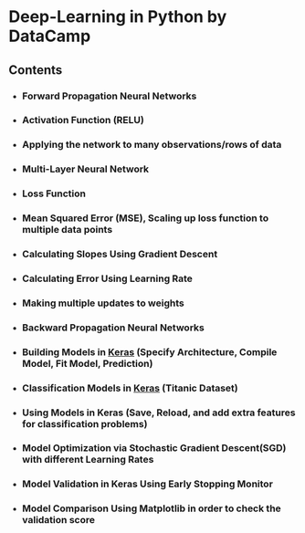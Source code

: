 # Deep-Learning in Python by DataCamp

## Contents

* ### Forward Propagation Neural Networks
* ### Activation Function (RELU)
* ### Applying the network to many observations/rows of data
* ### Multi-Layer Neural Network
* ### Loss Function
* ### Mean Squared Error (MSE), Scaling up loss function to multiple data points
* ### Calculating Slopes Using Gradient Descent
* ### Calculating Error Using Learning Rate
* ### Making multiple updates to weights
* ### Backward Propagation Neural Networks
* ### Building Models in [Keras](https://keras.io/) (Specify Architecture, Compile Model, Fit Model, Prediction)
* ### Classification Models in [Keras](https://keras.io/) (Titanic Dataset)
* ### Using Models in Keras (Save, Reload, and add extra features for classification problems)
* ### Model Optimization via Stochastic Gradient Descent(SGD) with different Learning Rates
* ### Model Validation in Keras Using Early Stopping Monitor
* ### Model Comparison Using Matplotlib in order to check the validation score
